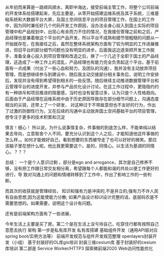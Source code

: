 从年初而来算是一路顺风顺水，离职中海达，接受前端主管工作，将整个公司前端的开发体系给搭建起来，先后主要是，从零开始搭建运维系统及其子系统，三维基础系统和大数据平台大屏，及国土空间信息平台的项目管理工作，在国土的工作中，因为同时兼任好几个代码开发工作原因，没办法全身心投入到国土实际的项目管理中和产品规划中，出现心有余而力不住的情况，在我接任管理之前和之后，产品经理也是兼着做这个平台的产品开发，所以平台不成熟和细节很粗糙的问题从一开始就存在，在我接任之后，虽然在整体系统架构方面有了较为明显的工作进展推进，但旧平台的部分细节问题也没有明显的进步。后面我这边逐渐把开发工作脱手，准备全身心投入到项目管理和改造之后，换了一个几近于全职于国土的产品经理，这造成了一种工作上的混乱，产品经理也有能力完全负责起这个平台。基于前面有一点成果（付出了一些心血和努力，及团队的沟通），我并没有主动放弃项目管理，而是想继续参与到建设中，随后我主动交接部分相关事务后，说明工作安排后，发现并没有得到希望得到相关的一些反馈。随后继续主动推进数据管理平台和云管理平台的进度开发，并参与产品优化设计讨论。在这工作过程中，更隐隐约约有一种排斥和项目推进的阻塞感，当时也没有留意过多，认为只是个人性格趋向。后面由于产品经理在运维系统中由于历史原因导致存在部分细节问题上，沟通态度相当的尖锐，还带上了一个研发， 对这种过于不带敌意但也不友好的行为，作出了过激的防御性行为，又在后续的沟通中主动放弃国土空间基础平台的项目管理，想专注于更多的技术积累和沉淀

慎言！细心！
所以说，为什么说事情复杂，件事做的到底怎么样，不能单纯以结果去导向，立意取舍个人不同，要充分认识到这个人之后，才能知道他这件事做的怎么样，。如何才能做好自己，看到想要的东西被夺走了也可以好好的微笑。那应该脑子里在想什么呢。他比我更需要这个。是的，同情心。以生活为基调的同情心。？？？

总结：
一个是个人意识过剩 ，部分是ego and arrogance，其次是自己修养不够，没有把工作跟日常交友相分离，希望跟每个人都能和谐的共处以便工作更好的进行，导
致对沟通上的问题和情绪转移到了工作中，作出了影响工作的一些判断。    

而其次的收获就是管理经验，
知识和强有力是冲突的,不是并立的;强有力不许人民有自由思想,因为这能使能力分散;
如果产品设计和UI设计完整的话，底层码农是不需要思想的。如果需要，说明这个设计有问题。

还有是前端架构方面有了一些进展， 


今年生活上主要是买了房。第二个是在生活上没亏待自己，吃穿住行都有按照自己意愿去执行
架构
第一步是私有库开发
私有库搭建
基础组件开发（通用API层对应spring boot/实例方法等）
前端开发规范与组件开发规范整理
openlayers封装开发（小组）
基于封装好的OL库gis培训
封装三维cesium库
基于封装好的cesium库培训
第二部是
Service Worker/HTTP3
探索微前端2020
Web访问性能优化